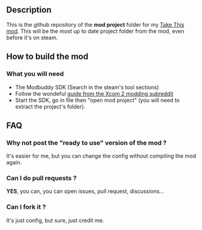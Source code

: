 ## Description

This is the github repository of the **mod project** folder for my [Take This mod]([https://steamcommunity.com/sharedfiles/filedetails/?id=2869237069](https://steamcommunity.com/sharedfiles/filedetails/?id=3479387127)). 
This will be the most up to date project folder from the mod, even before it's on steam.

## How to build the mod

### What you will need

- The Modbuddy SDK (Search in the steam's tool sections)
- Follow the wondeful [guide from the Xcom 2 modding subreddit](https://www.reddit.com/r/xcom2mods/wiki/firsttime#wiki_how_to_install_and_set_up_xcom_2_wotc_sdk)
- Start the SDK, go in file then "open mod project" (you will need to extract the project's folder).

## FAQ

### Why not post the "ready to use" version of the mod ?
It's easier for me, but you can change the config without compiling the mod again.

### Can I do pull requests ?
**YES**, you can, you can open issues, pull request, discussions...

### Can I fork it ?
It's just config, but sure, just credit me.
